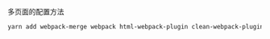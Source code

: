 多页面的配置方法

```bash
yarn add webpack-merge webpack html-webpack-plugin clean-webpack-plugin extract-text-webpack-plugin --dev
```